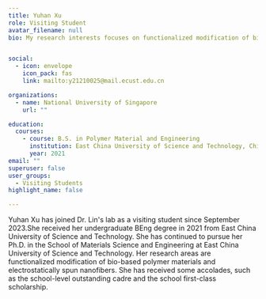 ```yaml
---
title: Yuhan Xu
role: Visiting Student
avatar_filename: null
bio: My research interests focuses on functionalized modification of bio-based polymer materials and electrostatically spun nanofibers.


social:
  - icon: envelope
    icon_pack: fas
    link: mailto:y21210025@mail.ecust.edu.cn

organizations:
  - name: National University of Singapore
    url: ""

education:
  courses:
    - course: B.S. in Polymer Material and Engineering
      institution: East China University of Science and Technology, China
      year: 2021
email: ""      
superuser: false
user_groups:
  - Visiting Students
highlight_name: false

---
```

Yuhan Xu has joined Dr. Lin's lab as a visiting student since September 2023.She received her undergraduate BEng degree in 2021 from East China University of Science and Technology. She has continued to pursue her Ph.D. in the School of Materials Science and Engineering at East China University of Science and Technology. Her research areas are functionalized modification of bio-based polymer materials and electrostatically spun nanofibers. She has received some accolades, such as the school-level outstanding cadre and the school first-class scholarship.
